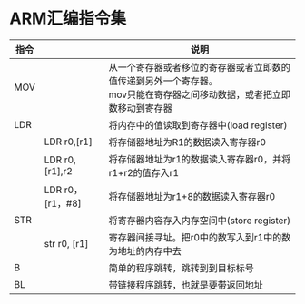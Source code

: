 # ARM汇编指令集

| 指令 |                  | 说明                                                         |
| ---- | ---------------- | ------------------------------------------------------------ |
| MOV  |                  | 从一个寄存器或者移位的寄存器或者立即数的值传递到另外一个寄存器。<br />mov只能在寄存器之间移动数据，或者把立即数移动到寄存器 |
| LDR  |                  | 将内存中的值读取到寄存器中(load register)                    |
|      | LDR r0,[r1]      | 将存储器地址为R1的数据读入寄存器r0                           |
|      | LDR r0,[r1],r2   | 将存储器地址为r1的数据读入寄存器r0，并将r1+r2的值存入r1      |
|      | LDR r0，[r1，#8] | 将存储器地址为r1+8的数据读入寄存器r0                         |
| STR  |                  | 将寄存器内容存入内存空间中(store register)                   |
|      | str r0, [r1]     | 寄存器间接寻址。把r0中的数写入到r1中的数为地址的内存中去     |
| B    |                  | 简单的程序跳转，跳转到到目标标号                             |
| BL   |                  | 带链接程序跳转，也就是要带返回地址                           |

